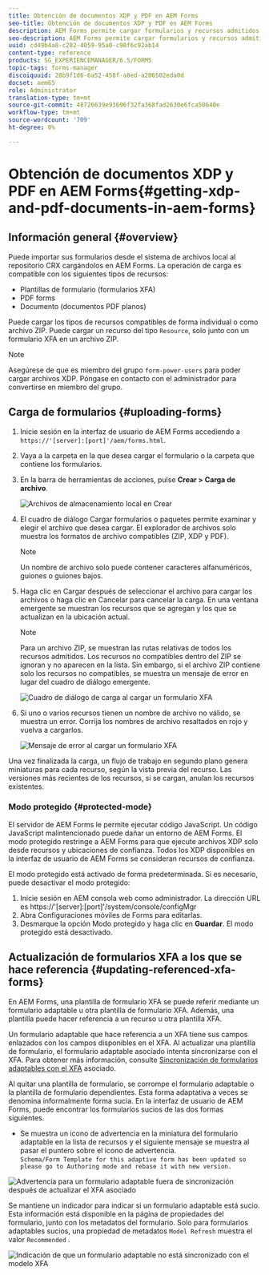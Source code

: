 ```yaml
---
title: Obtención de documentos XDP y PDF en AEM Forms
seo-title: Obtención de documentos XDP y PDF en AEM Forms
description: AEM Forms permite cargar formularios y recursos admitidos para utilizarlos con formularios adaptables. También puede cargar formularios de forma masiva y recursos relacionados como ZIP.
seo-description: AEM Forms permite cargar formularios y recursos admitidos para utilizarlos con formularios adaptables. También puede cargar formularios de forma masiva y recursos relacionados como ZIP.
uuid: cd49b4a8-c282-4059-95a0-c98f6c92ab14
content-type: reference
products: SG_EXPERIENCEMANAGER/6.5/FORMS
topic-tags: forms-manager
discoiquuid: 28b9f1d6-6a52-458f-a8ed-a206502eda0d
docset: aem65
role: Administrator
translation-type: tm+mt
source-git-commit: 48726639e93696f32fa368fad2630e6fca50640e
workflow-type: tm+mt
source-wordcount: '709'
ht-degree: 0%

---
```



# Obtención de documentos XDP y PDF en AEM Forms{#getting-xdp-and-pdf-documents-in-aem-forms}

## Información general {#overview}

Puede importar sus formularios desde el sistema de archivos local al repositorio CRX cargándolos en AEM Forms. La operación de carga es compatible con los siguientes tipos de recursos:

* Plantillas de formulario (formularios XFA)
* PDF forms
* Documento (documentos PDF planos)

Puede cargar los tipos de recursos compatibles de forma individual o como archivo ZIP. Puede cargar un recurso del tipo `Resource`, solo junto con un formulario XFA en un archivo ZIP.

>[!NOTE]
>
>Asegúrese de que es miembro del grupo `form-power-users` para poder cargar archivos XDP. Póngase en contacto con el administrador para convertirse en miembro del grupo.

## Carga de formularios {#uploading-forms}

1. Inicie sesión en la interfaz de usuario de AEM Forms accediendo a `https://'[server]:[port]'/aem/forms.html`.
1. Vaya a la carpeta en la que desea cargar el formulario o la carpeta que contiene los formularios.
1. En la barra de herramientas de acciones, pulse **Crear > Carga de archivo**.

   ![Archivos de almacenamiento local en Crear](assets/step.png)

1. El cuadro de diálogo Cargar formularios o paquetes permite examinar y elegir el archivo que desea cargar. El explorador de archivos solo muestra los formatos de archivo compatibles (ZIP, XDP y PDF).

   >[!NOTE]
   >
   >Un nombre de archivo solo puede contener caracteres alfanuméricos, guiones o guiones bajos.

1. Haga clic en Cargar después de seleccionar el archivo para cargar los archivos o haga clic en Cancelar para cancelar la carga. En una ventana emergente se muestran los recursos que se agregan y los que se actualizan en la ubicación actual.

   >[!NOTE]
   >
   >Para un archivo ZIP, se muestran las rutas relativas de todos los recursos admitidos. Los recursos no compatibles dentro del ZIP se ignoran y no aparecen en la lista. Sin embargo, si el archivo ZIP contiene solo los recursos no compatibles, se muestra un mensaje de error en lugar del cuadro de diálogo emergente.

   ![Cuadro de diálogo de carga al cargar un formulario XFA](assets/upload-scr.png)

1. Si uno o varios recursos tienen un nombre de archivo no válido, se muestra un error. Corrija los nombres de archivo resaltados en rojo y vuelva a cargarlos.

   ![Mensaje de error al cargar un formulario XFA](assets/upload-scr-err.png)

Una vez finalizada la carga, un flujo de trabajo en segundo plano genera miniaturas para cada recurso, según la vista previa del recurso. Las versiones más recientes de los recursos, si se cargan, anulan los recursos existentes.

### Modo protegido {#protected-mode}

El servidor de AEM Forms le permite ejecutar código JavaScript. Un código JavaScript malintencionado puede dañar un entorno de AEM Forms. El modo protegido restringe a AEM Forms para que ejecute archivos XDP solo desde recursos y ubicaciones de confianza. Todos los XDP disponibles en la interfaz de usuario de AEM Forms se consideran recursos de confianza.

El modo protegido está activado de forma predeterminada. Si es necesario, puede desactivar el modo protegido:

1. Inicie sesión en AEM consola web como administrador. La dirección URL es https://&#39;[server]:[port]&#39;/system/console/configMgr
1. Abra Configuraciones móviles de Forms para editarlas.
1. Desmarque la opción Modo protegido y haga clic en **Guardar**. El modo protegido está desactivado.

## Actualización de formularios XFA a los que se hace referencia {#updating-referenced-xfa-forms}

En AEM Forms, una plantilla de formulario XFA se puede referir mediante un formulario adaptable u otra plantilla de formulario XFA. Además, una plantilla puede hacer referencia a un recurso u otra plantilla XFA.

Un formulario adaptable que hace referencia a un XFA tiene sus campos enlazados con los campos disponibles en el XFA. Al actualizar una plantilla de formulario, el formulario adaptable asociado intenta sincronizarse con el XFA. Para obtener más información, consulte [Sincronización de formularios adaptables con el XFA](../../forms/using/synchronizing-adaptive-forms-xfa.md) asociado.

Al quitar una plantilla de formulario, se corrompe el formulario adaptable o la plantilla de formulario dependientes. Esta forma adaptativa a veces se denomina informalmente forma sucia. En la interfaz de usuario de AEM Forms, puede encontrar los formularios sucios de las dos formas siguientes.

* Se muestra un icono de advertencia en la miniatura del formulario adaptable en la lista de recursos y el siguiente mensaje se muestra al pasar el puntero sobre el icono de advertencia.\
   `Schema/Form Template for this adaptive form has been updated so please go to Authoring mode and rebase it with new version.`

![Advertencia para un formulario adaptable fuera de sincronización después de actualizar el XFA asociado](assets/dirtyaf.png)

Se mantiene un indicador para indicar si un formulario adaptable está sucio. Esta información está disponible en la página de propiedades del formulario, junto con los metadatos del formulario. Solo para formularios adaptables sucios, una propiedad de metadatos `Model Refresh` muestra el valor `Recommended` .

![Indicación de que un formulario adaptable no está sincronizado con el modelo XFA](assets/model-refresh.png)


